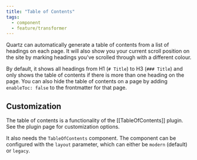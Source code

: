 ```yaml
---
title: "Table of Contents"
tags:
  - component
  - feature/transformer 
---
```


Quartz can automatically generate a table of contents from a list of headings on each page. It will also show you your current scroll position on the site by marking headings you've scrolled through with a different colour.

By default, it shows all headings from H1 (`# Title`) to H3 (`### Title`) and only shows the table of contents if there is more than one heading on the page.
You can also hide the table of contents on a page by adding `enableToc: false` to the frontmatter for that page.

## Customization

The table of contents is a functionality of the [[TableOfContents]] plugin. See the plugin page for customization options.

It also needs the `TableOfContents` component. The component can be configured with the `layout` parameter, which can either be `modern` (default) or `legacy`.
